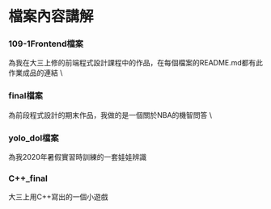 # 檔案內容講解
### 109-1Frontend檔案
為我在大三上修的前端程式設計課程中的作品，在每個檔案的README.md都有此作業成品的連結 \
### final檔案
為前段程式設計的期末作品，我做的是一個關於NBA的機智問答 \
### yolo_dol檔案
為我2020年暑假實習時訓練的一套娃娃辨識
### C++_final
大三上用C++寫出的一個小遊戲
